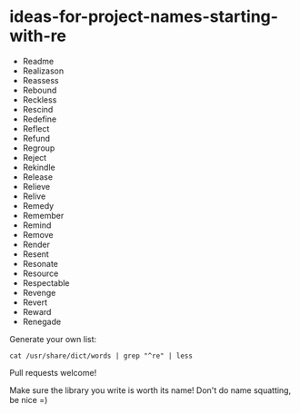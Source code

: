 # ideas-for-project-names-starting-with-re

- Readme
- Realizason
- Reassess
- Rebound
- Reckless
- Rescind
- Redefine
- Reflect
- Refund
- Regroup
- Reject
- Rekindle
- Release
- Relieve
- Relive
- Remedy
- Remember
- Remind
- Remove
- Render
- Resent
- Resonate
- Resource
- Respectable
- Revenge
- Revert
- Reward
- Renegade


Generate your own list:

```
cat /usr/share/dict/words | grep "^re" | less
```

Pull requests welcome!

Make sure the library you write is worth its name! Don't do name squatting, be nice =)
